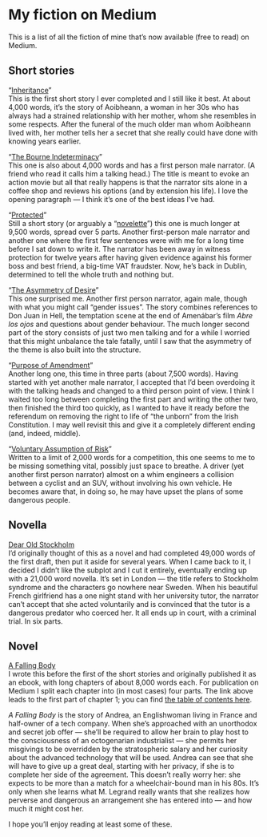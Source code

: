 # My fiction on Medium

This is a list of all the fiction of mine that’s now available (free to read) on Medium.

## Short stories

“[Inheritance](https://medium.com/@artkavanagh/inheritance-cb80a3e59734)”   
This is the first short story I ever completed and I still like it best. At about 4,000 words, it’s the story of Aoibheann, a woman in her 30s who has always had a strained relationship with her mother, whom she resembles in some respects. After the funeral of the much older man whom Aoibheann lived with, her mother tells her a secret that she really could have done with knowing years earlier.

“[The Bourne Indeterminacy](https://medium.com/@artkavanagh/the-bourne-indeterminacy-f973627707d6)”   
This one is also about 4,000 words and has a first person male narrator. (A friend who read it calls him a talking head.) The title is meant to evoke an action movie but all that really happens is that the narrator sits alone in a coffee shop and reviews his options (and by extension his life). I love the opening paragraph — I think it’s one of the best ideas I’ve had.

“[Protected](https://medium.com/@artkavanagh/protected-part-1-2422d2ecbb31)”   
Still a short story (or arguably a “[novelette](https://medium.com/@artkavanagh/novelette-a-suitable-form-for-crime-fiction-b20dc5452b23)”) this one is much longer at 9,500 words, spread over 5 parts. Another first-person male narrator and another one where the first few sentences were with me for a long time before I sat down to write it. The narrator has been away in witness protection for twelve years after having given evidence against his former boss and best friend, a big-time VAT fraudster. Now, he’s back in Dublin, determined to tell the whole truth and nothing but.

“[The Asymmetry of Desire](https://medium.com/@artkavanagh/body-a97d27413a9f)”  
This one surprised me. Another first person narrator, again male, though with what you might call “gender issues”. The story combines references to Don Juan in Hell, the temptation scene at the end of Amenábar’s film _Abre los ojos_ and questions about gender behaviour. The much longer second part of the story consists of just two men talking and for a while I worried that this might unbalance the tale fatally, until I saw that the asymmetry of the theme is also built into the structure.

“[Purpose of Amendment](https://medium.com/@artkavanagh/purpose-of-amendment-2e1f98caa399)”   
Another long one, this time in three parts (about 7,500 words). Having started with yet another male narrator, I accepted that I’d been overdoing it with the talking heads and changed to a third person point of view. I think I waited too long between completing the first part and writing the other two, then finished the third too quickly, as I wanted to have it ready before the referendum on removing the right to life of “the unborn” from the Irish Constitution. I may well revisit this and give it a completely different ending (and, indeed, middle).

“[Voluntary Assumption of Risk](https://medium.com/@artkavanagh/voluntary-assumption-of-risk-e802a92a49b2)”   
Written to a limit of 2,000 words for a competition, this one seems to me to be missing something vital, possibly just space to breathe. A driver (yet another first person narrator) almost on a whim engineers a collision between a cyclist and an SUV, without involving his own vehicle. He becomes aware that, in doing so, he may have upset the plans of some dangerous people.

## Novella

[Dear Old Stockholm](https://medium.com/@artkavanagh/dear-old-stockholm-part-1-fbd2bf357f2)   
I’d originally thought of this as a novel and had completed 49,000 words of the first draft, then put it aside for several years. When I came back to it, I decided I didn’t like the subplot and I cut it entirely, eventually ending up with a 21,000 word novella. It’s set in London — the title refers to Stockholm syndrome and the characters go nowhere near Sweden. When his beautiful French girlfriend has a one night stand with her university tutor, the narrator can’t accept that she acted voluntarily and is convinced that the tutor is a dangerous predator who coerced her. It all ends up in court, with a criminal trial. In six parts.

## Novel

[A Falling Body](https://medium.com/@artkavanagh/a-falling-body-1-1-744ee7ac0d08)   
I wrote this before the first of the short stories and originally published it as an ebook, with long chapters of about 8,000 words each. For publication on Medium I split each chapter into (in most cases) four parts. The link above leads to the first part of chapter 1; you can find [the table of contents here](https://medium.com/@artkavanagh/a-falling-body-table-of-contents-e5da92301c5c).

<cite>A Falling Body</cite> is the story of Andrea, an Englishwoman living in France and half-owner of a tech company. When she’s approached with an unorthodox and secret job offer — she’ll be required to allow her brain to play host to the consciousness of an octogenarian industrialist — she permits her misgivings to be overridden by the stratospheric salary and her curiosity about the advanced technology that will be used. Andrea can see that she will have to give up a great deal, starting with her privacy, if she is to complete her side of the agreement. This doesn’t really worry her: she expects to be more than a match for a wheelchair-bound man in his 80s. It’s only when she learns what M. Legrand really wants that she realizes how perverse and dangerous an arrangement she has entered into — and how much it might cost her.

I hope you’ll enjoy reading at least some of these.
 

